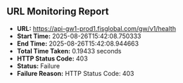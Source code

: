 ## URL Monitoring Report

- **URL:** https://api-gw1-prod1.fisglobal.com/gw/v1/health
- **Start Time:** 2025-08-26T15:42:08.750333
- **End Time:** 2025-08-26T15:42:08.944663
- **Total Time Taken:** 0.19433 seconds
- **HTTP Status Code:** 403
- **Status:** Failure
- **Failure Reason:** HTTP Status Code: 403
